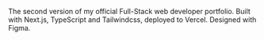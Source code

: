 The second version of my official Full-Stack web developer portfolio. Built with Next.js, TypeScript and Tailwindcss, deployed to Vercel. Designed with Figma.
